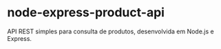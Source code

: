 # node-express-product-api
API REST simples para consulta de produtos, desenvolvida em Node.js e Express.
